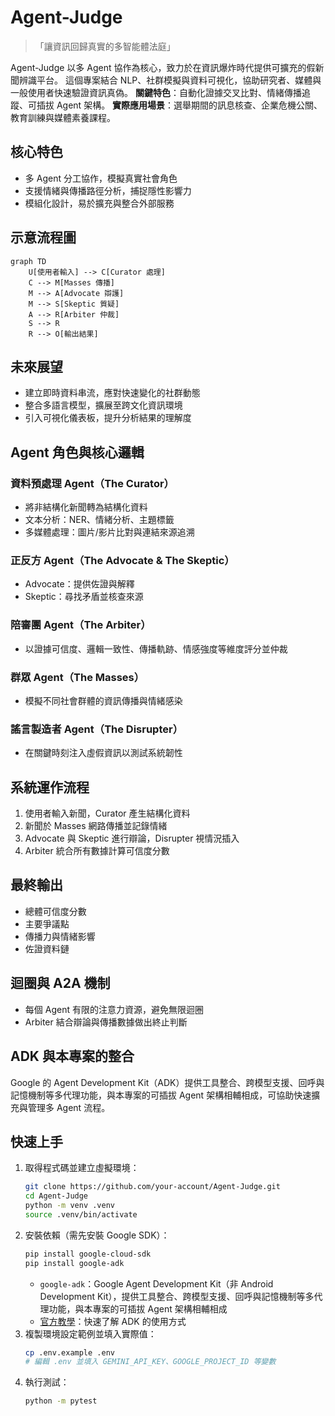# Agent-Judge
> 「讓資訊回歸真實的多智能體法庭」

Agent-Judge 以多 Agent 協作為核心，致力於在資訊爆炸時代提供可擴充的假新聞辨識平台。
這個專案結合 NLP、社群模擬與資料可視化，協助研究者、媒體與一般使用者快速驗證資訊真偽。
**關鍵特色**：自動化證據交叉比對、情緒傳播追蹤、可插拔 Agent 架構。
**實際應用場景**：選舉期間的訊息核查、企業危機公關、教育訓練與媒體素養課程。

## 核心特色
- 多 Agent 分工協作，模擬真實社會角色
- 支援情緒與傳播路徑分析，捕捉隱性影響力
- 模組化設計，易於擴充與整合外部服務

## 示意流程圖
```mermaid
graph TD
    U[使用者輸入] --> C[Curator 處理]
    C --> M[Masses 傳播]
    M --> A[Advocate 辯護]
    M --> S[Skeptic 質疑]
    A --> R[Arbiter 仲裁]
    S --> R
    R --> O[輸出結果]
```

## 未來展望
- 建立即時資料串流，應對快速變化的社群動態
- 整合多語言模型，擴展至跨文化資訊環境
- 引入可視化儀表板，提升分析結果的理解度

## Agent 角色與核心邏輯
### 資料預處理 Agent（The Curator）
- 將非結構化新聞轉為結構化資料
- 文本分析：NER、情緒分析、主題標籤
- 多媒體處理：圖片/影片比對與連結來源追溯

### 正反方 Agent（The Advocate & The Skeptic）
- Advocate：提供佐證與解釋
- Skeptic：尋找矛盾並核查來源

### 陪審團 Agent（The Arbiter）
- 以證據可信度、邏輯一致性、傳播軌跡、情感強度等維度評分並仲裁

### 群眾 Agent（The Masses）
- 模擬不同社會群體的資訊傳播與情緒感染

### 謠言製造者 Agent（The Disrupter）
- 在關鍵時刻注入虛假資訊以測試系統韌性

## 系統運作流程
1. 使用者輸入新聞，Curator 產生結構化資料  
2. 新聞於 Masses 網路傳播並記錄情緒  
3. Advocate 與 Skeptic 進行辯論，Disrupter 視情況插入  
4. Arbiter 統合所有數據計算可信度分數  

## 最終輸出
- 總體可信度分數
- 主要爭議點
- 傳播力與情緒影響
- 佐證資料鏈

## 迴圈與 A2A 機制
- 每個 Agent 有限的注意力資源，避免無限迴圈
- Arbiter 結合辯論與傳播數據做出終止判斷

## ADK 與本專案的整合
Google 的 Agent Development Kit（ADK）提供工具整合、跨模型支援、回呼與記憶機制等多代理功能，與本專案的可插拔 Agent 架構相輔相成，可協助快速擴充與管理多 Agent 流程。

## 快速上手
1. 取得程式碼並建立虛擬環境：
   ```bash
   git clone https://github.com/your-account/Agent-Judge.git
   cd Agent-Judge
   python -m venv .venv
   source .venv/bin/activate
   ```
2. 安裝依賴（需先安裝 Google SDK）：
   ```bash
   pip install google-cloud-sdk
   pip install google-adk
   ```
   - `google-adk`：Google Agent Development Kit（非 Android Development Kit），提供工具整合、跨模型支援、回呼與記憶機制等多代理功能，與本專案的可插拔 Agent 架構相輔相成
   - [官方教學](https://google.github.io/adk-docs/get-started/)：快速了解 ADK 的使用方式
3. 複製環境設定範例並填入實際值：
   ```bash
   cp .env.example .env
   # 編輯 .env 並填入 GEMINI_API_KEY、GOOGLE_PROJECT_ID 等變數
   ```
4. 執行測試：
   ```bash
   python -m pytest
   ```
